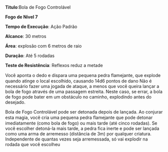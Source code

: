 **Titulo**:Bola de Fogo Controlável

**Fogo de Nível 7**

**Tempo de Execução**: Ação Padrão

**Alcance**: 30 metros

**Área**: explosão com 6 metros de raio

**Duração**: Até 5 rodadas

**Teste de Resistência**: Reflexos reduz a metade

Você aponta o dedo e dispara uma pequena pedra ﬂamejante, que explode quando atinge o local escolhido, causando 14d6 pontos de dano
Não é necessário fazer uma jogada de ataque, a menos que você queira lançar a bola de fogo através de uma passagem estreita. Neste caso, se errar, a bola de fogo pode bater em um obstáculo no caminho, explodindo antes do desejado.

Bola de Fogo Controlável pode ser detonada depois de lançada.
Ao conjurar esta magia, você cria uma pequena pedra ﬂamejante que pode detonar imediatamente (como bola de fogo) ou mais tarde (até cinco rodadas). Se você escolher detoná-la mais tarde, a pedra fica inerte e pode ser lançada como uma arma de arremesso (distância de 3m) por qualquer criatura. 
Independente de quantas vezes seja arremessada, só vai explodir na rodada que você escolheu